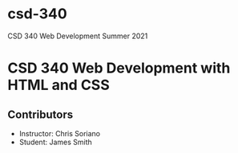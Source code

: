 # csd-340
CSD 340 Web Development Summer 2021
# CSD 340 Web Development with HTML and CSS
## Contributors
* Instructor: Chris Soriano
* Student: James Smith
